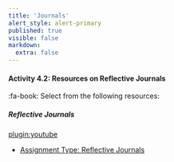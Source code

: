 ```yaml
---
title: 'Journals'
alert_style: alert-primary
published: true
visible: false
markdown:
  extra: false
---
```


#### Activity 4.2: Resources on Reflective Journals
:fa-book: Select from the following resources:

##### Reflective Journals
[plugin:youtube](https://www.youtube.com/watch?v=APxkx46l6gc)
- [Assignment Type: Reflective Journals](https://onlineteaching.kent.edu/library/online_assignments/Journal_Handout.pdf)
